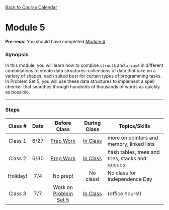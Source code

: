 [Back to Course Calendar](../../..)
# Module 5

**Pre-reqs:** You should have completed [Module 4](../module4)

### Synopsis 

In this module, you will learn how to combine `struct`s and `array`s in different combinations to create data structures: collections of data that take on a variety of shapes, each suited best for certain types of programming tasks. In Problem Set 5, you will use these data structures to implement a spell checker that searches through hundreds of thousands of words as quickly as possible.

*** 

### Steps

Class # | Date | Before Class | During Class | Topics/Skills
:------:|:----:|:------------:|:------------:|-----------------------|
Class 1 | 6/27 | [Prep Work](./materials/class1-prep) | [In Class](./materials/class1) | more on pointers and memory, linked lists |
Class 2 | 6/30 | [Prep Work](./materials/class2-prep) | [In Class](./materials/class2) | hash tables, trees and tries, stacks and queues |
Holiday! | 7/4 | No prep! | No class! | No class for Independence Day
Class 3 | 7/7 | Work on [Problem Set 5](./materials/problem-set) | [In Class](./materials/class3) | (office hours!) |
